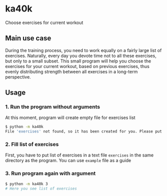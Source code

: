 # ka40k

Choose exercises for current workout

## Main use case

During the training process, you need to work equally on a fairly large list of exercises. Naturally, every day you devote time not to all these exercises, but only to a small subset.
This small program will help you choose the exercises for your current workout, based on previous exercises, thus evenly distributing strength between all exercises in a long-term perspective.

## Usage

### 1. Run the program without arguments

At this moment, program will create empty file for exercises list

```sh
$ python -m ka40k
File 'exercises' not found, so it has been created for you. Please put list of exercises into it.
```

### 2. Fill list of exercises

First, you have to put list of exercises in a text file `exercises` in the same directory as the program.
You can use `example` file as a guide

### 3. Run program again with argument

```sh
$ python -m ka40k 3
# Here you see list of exercises
```
